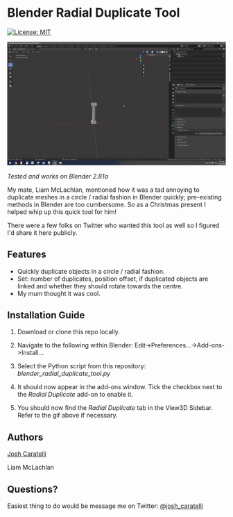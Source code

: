 # Blender Radial Duplicate Tool 

[![License: MIT](https://img.shields.io/badge/License-MIT-yellow.svg)](https://opensource.org/licenses/MIT)


![](Blender_Radial_Duplicate_Tool_Example.gif)

*Tested and works on Blender 2.81a*

My mate, Liam McLachlan, mentioned how it was a tad annoying to duplicate meshes in a circle / radial fashion in Blender quickly; pre-existing methods in Blender are too cumbersome. So as a Christmas present I helped whip up this quick tool for him!

There were a few folks on Twitter who wanted this tool as well so I figured I'd share it here publicly. 

## Features
- Quickly duplicate objects in a circle / radial fashion. 
- Set: number of duplicates, position offset, if duplicated objects are linked and whether they should rotate towards the centre.
- My mum thought it was cool. 

## Installation Guide
1. Download or clone this repo locally. 

2. Navigate to the following within Blender:
Edit->Preferences...->Add-ons->Install...

3. Select the Python script from this repository:
*blender_radial_duplicate_tool.py*

4. It should now appear in the add-ons window. Tick the checkbox next to the *Radial Duplicate* add-on to enable it.

5. You should now find the *Radial Duplicate* tab in the View3D Sidebar. Refer to the gif above if necessary. 
## Authors
[Josh Caratelli](http://www.joshcaratelli.com)

Liam McLachlan

## Questions?
Easiest thing to do would be message me on Twitter: [@josh_caratelli](https://twitter.com/josh_caratelli)


